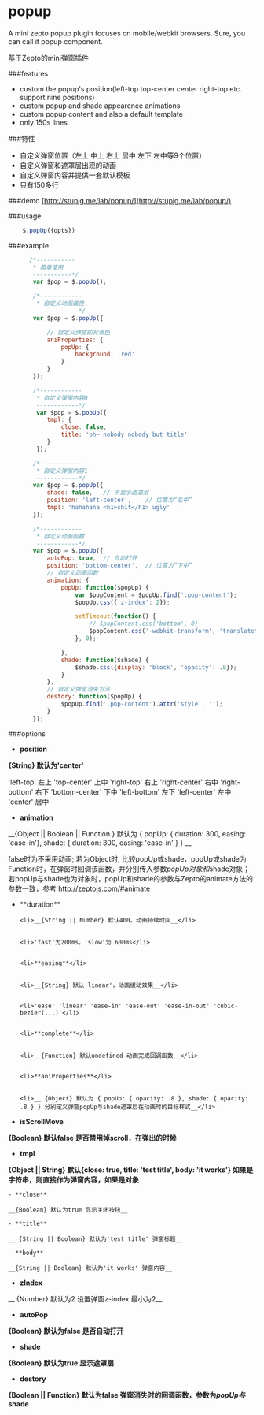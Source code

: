 popup
=====

A mini zepto popup plugin focuses on mobile/webkit browsers. Sure, you can call it popup component.

基于Zepto的mini弹窗插件

###features
 * custom the popup's position(left-top top-center center right-top etc. support nine positions)
 * custom popup and shade appearence animations
 * custom popup content and also a default template
 * only 150s lines

###特性
 * 自定义弹窗位置（左上 中上 右上 居中 左下 左中等9个位置）
 * 自定义弹窗和遮罩层出现的动画
 * 自定义弹窗内容并提供一套默认模板
 * 只有150多行

###demo
[http://stupig.me/lab/popup/](http://stupig.me/lab/popup/)

###usage
```javascript
    $.popUp({opts})
```
###example
```javascript
      /*-----------
       * 简单使用
       -----------*/
       var $pop = $.popUp();

       /*------------
        * 自定义动画属性
        ------------*/
       var $pop = $.popUp({

           // 自定义弹窗的背景色
           aniProperties: {
               popUp: {
                   background: 'red'
               }
           }
       });

       /*------------
        * 自定义弹窗内容0
        ------------*/
        var $pop = $.popUp({
           tmpl: {
               close: false,
               title: 'oh~ nobody nobody but title'
           }
        });

       /*------------
        * 自定义弹窗内容1
        ------------*/
       var $pop = $.popUp({
           shade: false,   // 不显示遮罩层
           position: 'left-center',    // 位置为“左中”
           tmpl: 'hahahaha <h1>shit</h1> ugly'
       });

       /*------------
        * 自定义动画函数
        ------------*/
       var $pop = $.popUp({
           autoPop: true,  // 自动打开
           position: 'bottom-center',  // 位置为“下中”
           // 自定义动画函数
           animation: {
               popUp: function($popUp) {
                   var $popContent = $popUp.find('.pop-content');
                   $popUp.css({'z-index': 2});

                   setTimeout(function() {
                       // $popContent.css('bottom', 0)
                       $popContent.css('-webkit-transform', 'translateY(0)')
                   }, 0);

               },
               shade: function($shade) {
                   $shade.css({display: 'block', 'opacity': .8});
               }
           },
           // 自定义弹窗消失方法
           destory: function($popUp) {
               $popUp.find('.pop-content').attr('style', '');
           }
       });
```

###options
- **position**

__{String} 默认为'center'__

'left-top' 左上 'top-center' 上中 'right-top' 右上 'right-center' 右中 'right-bottom' 右下 'bottom-center' 下中 'left-bottom' 左下 'left-center' 左中 'center' 居中

- **animation**

 __{Object || Boolean || Function } 默认为 { popUp: { duration: 300, easing: 'ease-in'}, shade: { duration: 300, easing: 'ease-in' } } __

false时为不采用动画; 若为Object时, 比较popUp或shade，popUp或shade为Function时，在弹窗时回调该函数，并分别传入参数$popUp对象和$shade对象；若popUp与shade也为对象时，popUp和shade的参数与Zepto的animate方法的参数一致，参考 http://zeptojs.com/#animate

<ul>
    <li>**duration**</li>


    <li>__{String || Number} 默认400，动画持续时间__</li>


    <li>'fast'为200ms，'slow'为 600ms</li>


    <li>**easing**</li>


    <li>__{String} 默认'linear'，动画缓动效果__</li>


    <li>'ease' 'linear' 'ease-in' 'ease-out' 'ease-in-out' 'cubic-bezier(...)'</li>


    <li>**complete**</li>


    <li>__{Function} 默认undefined 动画完成回调函数__</li>


    <li>**aniProperties**</li>


    <li>__ {Object} 默认为 { popUp: { opacity: .8 }, shade: { opacity: .8 } } 分别定义弹窗popUp与shade遮罩层在动画时的目标样式__</li>
</ul>

- **isScrollMove**

__{Boolean} 默认false 是否禁用掉scroll，在弹出的时候__

- **tmpl**

 __{Object || String} 默认{close: true, title: 'test title', body: 'it works'} 如果是字符串，则直接作为弹窗内容，如果是对象__

    - **close**

    __{Boolean} 默认为true 显示关闭按钮__

    - **title**

    __ {String || Boolean} 默认为'test title' 弹窗标题__

    - **body**

    __{String || Boolean} 默认为'it works' 弹窗内容__

- **zIndex**

__ {Number} 默认为2 设置弹窗z-index 最小为2__

- **autoPop**

__{Boolean} 默认为false 是否自动打开__

- **shade**

__{Boolean} 默认为true 显示遮罩层__

- **destory**

__{Boolean || Function} 默认为false 弹窗消失时的回调函数，参数为$popUp与$shade__
